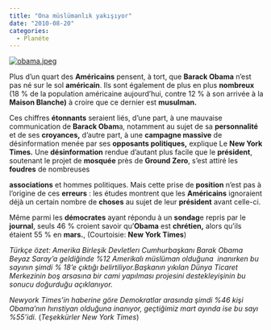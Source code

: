 ```yaml
---
title: "Ona müslümanlık yakışıyor"
date: "2010-08-20"
categories: 
  - Planéte
---
```


[![obama.jpeg](/uploads/2010/08/obama.jpeg)](/uploads/2010/08/obama.jpeg "obama.jpeg")

[](/uploads/2010/08/obama.jpeg "obama.jpeg")Plus d’un quart des **Américains** pensent, à tort, que **Barack Obama** n’est pas né sur le sol **américain**. Ils sont également de plus en plus **nombreux** (18 % de la population américaine aujourd’hui, contre 12 % à son arrivée à la **Maison Blanche)** à croire que ce dernier est **musulman.**

Ces chiffres **étonnants** seraient liés, d’une part, à une mauvaise communication de **Barack Obam**a, notamment au sujet de sa **personnalité** et de ses **croyances,** d’autre part, à une **campagne massive** de désinformation menée par ses **opposants politiques,** explique Le **New York Times.** Une **désinformation** rendue d’autant plus facile que le **président**, soutenant le projet de **mosquée** près de **Ground Zero**, s’est attiré les **foudres** de nombreuses

**associations** et hommes politiques. Mais cette prise de **position** n’est pas à l’origine de ces **erreurs** : les études montrent que les **Américains** ignoraient déjà un certain nombre de **choses** au sujet de leur **président** avant celle-ci.

Même parmi les **démocrates** ayant répondu à un **sondag**e repris par le **journal**, seuls 46 % croient savoir qu’**Obama** est **chrétien,** alors qu’ils étaient 55 % en **mars.**, (Courtoisie: **New York Times**)

_Türkçe özet: Amerika Birleşik Devletlerı Cumhurbaşkanı Barak Obama  Beyaz Saray’a geldiğinde %12 Amerikalı müslüman olduğuna  inanırken bu sayının şimdi % 18’e çıktığı belirtiliyor.Başkanın yıkılan Dünya Ticaret Merkezinin boş arsasına bir cami yapılması projesini destekleyişinin bu sonucu doğurduğu açıklanıyor._

_Newyork Times’in haberine göre Demokratlar arasında şimdi %46 kişi Obama’nın hırıstiyan olduğuna inanıyor, geçtiğimiz mart ayında ise bu sayı %55’idi._ (_Teşekkürler New York Times_)
